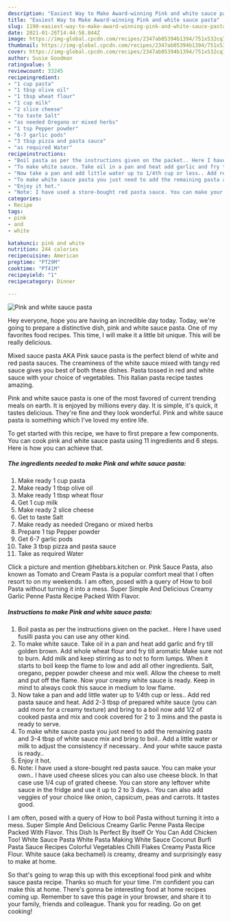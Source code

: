 ```yaml
---
description: "Easiest Way to Make Award-winning Pink and white sauce pasta"
title: "Easiest Way to Make Award-winning Pink and white sauce pasta"
slug: 1190-easiest-way-to-make-award-winning-pink-and-white-sauce-pasta
date: 2021-01-26T14:44:58.844Z
image: https://img-global.cpcdn.com/recipes/2347ab05394b1394/751x532cq70/pink-and-white-sauce-pasta-recipe-main-photo.jpg
thumbnail: https://img-global.cpcdn.com/recipes/2347ab05394b1394/751x532cq70/pink-and-white-sauce-pasta-recipe-main-photo.jpg
cover: https://img-global.cpcdn.com/recipes/2347ab05394b1394/751x532cq70/pink-and-white-sauce-pasta-recipe-main-photo.jpg
author: Susie Goodman
ratingvalue: 5
reviewcount: 33245
recipeingredient:
- "1 cup pasta"
- "1 tbsp olive oil"
- "1 tbsp wheat flour"
- "1 cup milk"
- "2 slice cheese"
- "to taste Salt"
- "as needed Oregano or mixed herbs"
- "1 tsp Pepper powder"
- "6-7 garlic pods"
- "3 tbsp pizza and pasta sauce"
- "as required Water"
recipeinstructions:
- "Boil pasta as per the instructions given on the packet.. Here I have used fusilli pasta you can use any other kind."
- "To make white sauce. Take oil in a pan and heat add garlic and fry till golden brown. Add whole wheat flour and fry till aromatic Make sure not to burn. Add milk and keep stirring as to not to form lumps. When it starts to boil keep the flame to low and add all other ingredients. Salt, oregano, pepper powder cheese and mix well. Allow the cheese to melt and put off the flame. Now your creamy white sauce is ready. Keep in mind to always cook this sauce in medium to low flame."
- "Now take a pan and add little water up to 1/4th cup or less.. Add red pasta sauce and heat. Add 2-3 tbsp of prepared white sauce (you can add more for a creamy texture) and bring to a boil now add 1/2 of cooked pasta and mix and cook covered for 2 to 3 mins and the pasta is ready to serve."
- "To make white sauce pasta you just need to add the remaining pasta and 3-4 tbsp of white sauce mix and bring to boil.. Add a little water or milk to adjust the consistency if necessary.. And your white sauce pasta is ready.."
- "Enjoy it hot."
- "Note: I have used a store-bought red pasta sauce. You can make your own.. I have used cheese slices you can also use cheese block. In that case use 1/4 cup of grated cheese. You can store any leftover white sauce in the fridge and use it up to 2 to 3 days.. You can also add veggies of your choice like onion, capsicum, peas and carrots. It tastes good."
categories:
- Recipe
tags:
- pink
- and
- white

katakunci: pink and white 
nutrition: 244 calories
recipecuisine: American
preptime: "PT29M"
cooktime: "PT41M"
recipeyield: "1"
recipecategory: Dinner

---
```



![Pink and white sauce pasta](https://img-global.cpcdn.com/recipes/2347ab05394b1394/751x532cq70/pink-and-white-sauce-pasta-recipe-main-photo.jpg)

Hey everyone, hope you are having an incredible day today. Today, we're going to prepare a distinctive dish, pink and white sauce pasta. One of my favorites food recipes. This time, I will make it a little bit unique. This will be really delicious.

Mixed sauce pasta AKA Pink sauce pasta is the perfect blend of white and red pasta sauces. The creaminess of the white sauce mixed with tangy red sauce gives you best of both these dishes. Pasta tossed in red and white sauce with your choice of vegetables. This italian pasta recipe tastes amazing.

Pink and white sauce pasta is one of the most favored of current trending meals on earth. It is enjoyed by millions every day. It is simple, it's quick, it tastes delicious. They're fine and they look wonderful. Pink and white sauce pasta is something which I've loved my entire life.


To get started with this recipe, we have to first prepare a few components. You can cook pink and white sauce pasta using 11 ingredients and 6 steps. Here is how you can achieve that.

<!--inarticleads1-->

##### The ingredients needed to make Pink and white sauce pasta:

1. Make ready 1 cup pasta
1. Make ready 1 tbsp olive oil
1. Make ready 1 tbsp wheat flour
1. Get 1 cup milk
1. Make ready 2 slice cheese
1. Get to taste Salt
1. Make ready as needed Oregano or mixed herbs
1. Prepare 1 tsp Pepper powder
1. Get 6-7 garlic pods
1. Take 3 tbsp pizza and pasta sauce
1. Take as required Water


Click a picture and mention @hebbars.kitchen or. Pink Sauce Pasta, also known as Tomato and Cream Pasta is a popular comfort meal that I often resort to on my weekends. I am often, posed with a query of How to boil Pasta without turning it into a mess. Super Simple And Delicious Creamy Garlic Penne Pasta Recipe Packed With Flavor. 

<!--inarticleads2-->

##### Instructions to make Pink and white sauce pasta:

1. Boil pasta as per the instructions given on the packet.. Here I have used fusilli pasta you can use any other kind.
1. To make white sauce. Take oil in a pan and heat add garlic and fry till golden brown. Add whole wheat flour and fry till aromatic Make sure not to burn. Add milk and keep stirring as to not to form lumps. When it starts to boil keep the flame to low and add all other ingredients. Salt, oregano, pepper powder cheese and mix well. Allow the cheese to melt and put off the flame. Now your creamy white sauce is ready. Keep in mind to always cook this sauce in medium to low flame.
1. Now take a pan and add little water up to 1/4th cup or less.. Add red pasta sauce and heat. Add 2-3 tbsp of prepared white sauce (you can add more for a creamy texture) and bring to a boil now add 1/2 of cooked pasta and mix and cook covered for 2 to 3 mins and the pasta is ready to serve.
1. To make white sauce pasta you just need to add the remaining pasta and 3-4 tbsp of white sauce mix and bring to boil.. Add a little water or milk to adjust the consistency if necessary.. And your white sauce pasta is ready..
1. Enjoy it hot.
1. Note: I have used a store-bought red pasta sauce. You can make your own.. I have used cheese slices you can also use cheese block. In that case use 1/4 cup of grated cheese. You can store any leftover white sauce in the fridge and use it up to 2 to 3 days.. You can also add veggies of your choice like onion, capsicum, peas and carrots. It tastes good.


I am often, posed with a query of How to boil Pasta without turning it into a mess. Super Simple And Delicious Creamy Garlic Penne Pasta Recipe Packed With Flavor. This Dish Is Perfect By Itself Or You Can Add Chicken Too! White Sauce Pasta White Pasta Making White Sauce Coconut Burfi Pasta Sauce Recipes Colorful Vegetables Chilli Flakes Creamy Pasta Rice Flour. White sauce (aka bechamel) is creamy, dreamy and surprisingly easy to make at home. 

So that's going to wrap this up with this exceptional food pink and white sauce pasta recipe. Thanks so much for your time. I'm confident you can make this at home. There's gonna be interesting food at home recipes coming up. Remember to save this page in your browser, and share it to your family, friends and colleague. Thank you for reading. Go on get cooking!

